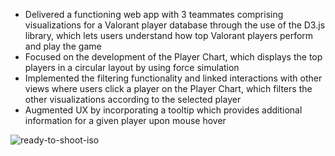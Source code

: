 - Delivered a functioning web app with 3 teammates comprising visualizations for a Valorant player database through the use of the D3.js library, which lets users understand how top Valorant players perform and play the game
- Focused on the development of the Player Chart, which displays the top players in a circular layout by using force simulation
- Implemented the filtering functionality and linked interactions with other views where users click a player on the Player Chart, which filters the other visualizations according to the selected player
- Augmented UX by incorporating a tooltip which provides additional information for a given player upon mouse hover

![ready-to-shoot-iso](https://github.com/user-attachments/assets/9bf7eb2e-f8ca-4df8-a961-f1a74235d9d0)
